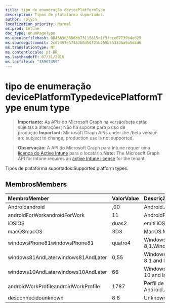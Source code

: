 ```yaml
---
title: tipo de enumeração devicePlatformType
description: Tipos de plataforma suportados.
author: rolyon
localization_priority: Normal
ms.prod: Intune
doc_type: enumPageType
ms.openlocfilehash: 084583d3886bb73115815c1f3fcce67739b4ed29
ms.sourcegitcommit: 2c62457e57467b8d50f21b255b553106a9a5d8d6
ms.translationtype: MT
ms.contentlocale: pt-BR
ms.lasthandoff: 07/31/2019
ms.locfileid: "35967459"
---
```

# <a name="deviceplatformtype-enum-type"></a><span data-ttu-id="2412a-103">tipo de enumeração devicePlatformType</span><span class="sxs-lookup"><span data-stu-id="2412a-103">devicePlatformType enum type</span></span>

> <span data-ttu-id="2412a-104">**Importante:** As APIs do Microsoft Graph na versão/beta estão sujeitas a alterações; Não há suporte para o uso de produção.</span><span class="sxs-lookup"><span data-stu-id="2412a-104">**Important:** Microsoft Graph APIs under the /beta version are subject to change; production use is not supported.</span></span>

> <span data-ttu-id="2412a-105">**Observação:** A API do Microsoft Graph para Intune requer uma [licença do Active Intune](https://go.microsoft.com/fwlink/?linkid=839381) para o locatário.</span><span class="sxs-lookup"><span data-stu-id="2412a-105">**Note:** The Microsoft Graph API for Intune requires an [active Intune license](https://go.microsoft.com/fwlink/?linkid=839381) for the tenant.</span></span>

<span data-ttu-id="2412a-106">Tipos de plataforma suportados.</span><span class="sxs-lookup"><span data-stu-id="2412a-106">Supported platform types.</span></span>

## <a name="members"></a><span data-ttu-id="2412a-107">Membros</span><span class="sxs-lookup"><span data-stu-id="2412a-107">Members</span></span>
|<span data-ttu-id="2412a-108">Membro</span><span class="sxs-lookup"><span data-stu-id="2412a-108">Member</span></span>|<span data-ttu-id="2412a-109">Valor</span><span class="sxs-lookup"><span data-stu-id="2412a-109">Value</span></span>|<span data-ttu-id="2412a-110">Descrição</span><span class="sxs-lookup"><span data-stu-id="2412a-110">Description</span></span>|
|:---|:---|:---|
|<span data-ttu-id="2412a-111">Android</span><span class="sxs-lookup"><span data-stu-id="2412a-111">android</span></span>|<span data-ttu-id="2412a-112">,0</span><span class="sxs-lookup"><span data-stu-id="2412a-112">0</span></span>|<span data-ttu-id="2412a-113">Android.</span><span class="sxs-lookup"><span data-stu-id="2412a-113">Android.</span></span>|
|<span data-ttu-id="2412a-114">androidForWork</span><span class="sxs-lookup"><span data-stu-id="2412a-114">androidForWork</span></span>|<span data-ttu-id="2412a-115">1</span><span class="sxs-lookup"><span data-stu-id="2412a-115">1</span></span>|<span data-ttu-id="2412a-116">AndroidForWork.</span><span class="sxs-lookup"><span data-stu-id="2412a-116">AndroidForWork.</span></span>|
|<span data-ttu-id="2412a-117">iOS</span><span class="sxs-lookup"><span data-stu-id="2412a-117">iOS</span></span>|<span data-ttu-id="2412a-118">duas</span><span class="sxs-lookup"><span data-stu-id="2412a-118">2</span></span>|<span data-ttu-id="2412a-119">emiti.</span><span class="sxs-lookup"><span data-stu-id="2412a-119">iOS.</span></span>|
|<span data-ttu-id="2412a-120">macOS</span><span class="sxs-lookup"><span data-stu-id="2412a-120">macOS</span></span>|<span data-ttu-id="2412a-121">3D</span><span class="sxs-lookup"><span data-stu-id="2412a-121">3</span></span>|<span data-ttu-id="2412a-122">MacOS.</span><span class="sxs-lookup"><span data-stu-id="2412a-122">MacOS.</span></span>|
|<span data-ttu-id="2412a-123">windowsPhone81</span><span class="sxs-lookup"><span data-stu-id="2412a-123">windowsPhone81</span></span>|<span data-ttu-id="2412a-124">quatro</span><span class="sxs-lookup"><span data-stu-id="2412a-124">4</span></span>|<span data-ttu-id="2412a-125">Windowsphonee 8,1.</span><span class="sxs-lookup"><span data-stu-id="2412a-125">WindowsPhone 8.1.</span></span>|
|<span data-ttu-id="2412a-126">windows81AndLater</span><span class="sxs-lookup"><span data-stu-id="2412a-126">windows81AndLater</span></span>|<span data-ttu-id="2412a-127">0,5</span><span class="sxs-lookup"><span data-stu-id="2412a-127">5</span></span>|<span data-ttu-id="2412a-128">Windows 8,1 e posterior</span><span class="sxs-lookup"><span data-stu-id="2412a-128">Windows 8.1 and later</span></span>|
|<span data-ttu-id="2412a-129">windows10AndLater</span><span class="sxs-lookup"><span data-stu-id="2412a-129">windows10AndLater</span></span>|<span data-ttu-id="2412a-130">6</span><span class="sxs-lookup"><span data-stu-id="2412a-130">6</span></span>|<span data-ttu-id="2412a-131">Windows 10 e posterior.</span><span class="sxs-lookup"><span data-stu-id="2412a-131">Windows 10 and later.</span></span>|
|<span data-ttu-id="2412a-132">androidWorkProfile</span><span class="sxs-lookup"><span data-stu-id="2412a-132">androidWorkProfile</span></span>|<span data-ttu-id="2412a-133">178</span><span class="sxs-lookup"><span data-stu-id="2412a-133">7</span></span>|<span data-ttu-id="2412a-134">Perfil de trabalho do Android.</span><span class="sxs-lookup"><span data-stu-id="2412a-134">Android Work Profile.</span></span>|
|<span data-ttu-id="2412a-135">desconhecido</span><span class="sxs-lookup"><span data-stu-id="2412a-135">unknown</span></span>|<span data-ttu-id="2412a-136">8 </span><span class="sxs-lookup"><span data-stu-id="2412a-136">8</span></span>|<span data-ttu-id="2412a-137">Unknown.</span><span class="sxs-lookup"><span data-stu-id="2412a-137">Unknown.</span></span>|





